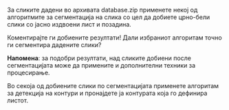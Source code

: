 За сликите дадени во архивата database.zip применете некој од алгоритмите за сегментација на слика со цел да добиете црно-бели слики со јасно издвоени лист и позадина. 

Коментирајте ги добиените резултати! Дали избраниот алгоритам точно ги сегментира дадените слики?

**Напомена**: за подобри резултати, над сликите добиени после сегментацијата може да примените и дополнителни техники за процесирање.

Во секоја од добиените слики по сегментацијата применете алгоритам за детекција на контури и пронајдете ја контурата која го дефинира листот. 